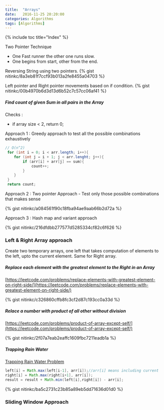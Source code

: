 ```yaml
---
title:  "Arrays"
date:   2016-11-25 20:20:00
categories: Algorithms
tags: [Algorithms]
---
```


{% include toc title="Index" %}

Two Pointer Technique
  - One Fast runner the other one runs slow.
  - One begins from start, other from the end.

Reversing String using two pointers.
{% gist nitinkc/8a3eb81f7ccf93b013a2fe8455a04703 %}

Left pointer and Right pointer movements based on if condition.
{% gist nitinkc/00b4970b6d3d13d6b52c7c57cc06af41 %}


##### Find count of given Sum in all pairs in the Array

Checks :
  * if array size < 2, return 0;

Approach 1 : Greedy approach to test all the possible combinations exhaustively

```java
// O(n^2)
 for (int i = 0; i < arr.length; i++){
    for (int j = i + 1; j < arr.lenght; j++){
        if (arr[i] + arr[j] == sum){
            count++;
        }
    }
 }
 return count;
```

Approach 2 : Two pointer Approach - Test only those possible combinations that makes sense

{% gist nitinkc/a084561f90c18fba94ae9aab66b2d72a %}


Approach 3 : Hash map and variant approach

{% gist nitinkc/216dfdbb277577d5285334cf82c6f626 %}


### Left & Right Array approach

Create two temporary arrays, one left that takes computation of elements to the left, upto the current element. Same for Right array.

##### Replace each element with the greatest element to the Right in an Array

[https://leetcode.com/problems/replace-elements-with-greatest-element-on-right-side/](https://leetcode.com/problems/replace-elements-with-greatest-element-on-right-side/)

{% gist nitinkc/c326860cffb8fc3cf2d87c193cc0a33d %}


##### Relace a number with product of all other without division

[https://leetcode.com/problems/product-of-array-except-self/](https://leetcode.com/problems/product-of-array-except-self/)

{% gist nitinkc/2f07a7eab2eaffc1609fbc7211eadb1a %}


##### Trapping Rain Water

[Trapping Rain Water Problem](https://leetcode.com/problems/trapping-rain-water/)

```java
left[i] = Math.max(left[i-1], arr[i]);//arr[i] means including current element
right[i] = Math.max(right[i+1], arr[i]);
result = result + Math.min(left[i],right[i]) - arr[i];
```

{% gist nitinkc/ba5c2731c23b85a89eb5dd71636d01d0 %}


### Sliding Window Approach
